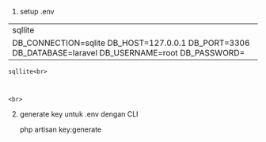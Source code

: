 1. setup .env <br>

<table>
    <tr>
        <td>sqllite</td>
    </tr>
    <tr>
        <td>
        DB_CONNECTION=sqlite
        DB_HOST=127.0.0.1
        DB_PORT=3306
        DB_DATABASE=laravel
        DB_USERNAME=root
        DB_PASSWORD=
        </td>
    </tr>

</table>

    sqllite<br>

    

    <br>

2. generate key untuk .env dengan CLI<br>

    php artisan key:generate

